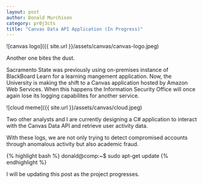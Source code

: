 ```yaml
---
layout: post
author: Donald Murchison
category: pr0j3cts
title: "Canvas Data API Application (In Progress)"
---
```


![canvas logo]({{ site.url }}/assets/canvas/canvas-logo.jpeg)

Another one bites the dust. 

Sacramento State was previously using on-premises instance of BlackBoard Learn for a learning mangement application. Now, the University is making the shift to a Canvas application hosted by Amazon Web Services. When this happens the Information Security Office will once again lose its logging capabilites for another service.

![cloud meme]({{ site.url }}/assets/canvas/cloud.jpeg)

Two other analysts and I are currently designing a C# application to interact with the Canvas Data API and retrieve user activity data.

With these logs, we are not only trying to detect compromised accounts through anomalous activity but also academic fraud.

{% highlight bash %}
donald@comp:~$ sudo apt-get update
{% endhighlight %}

I will be updating this post as the project progresses.
